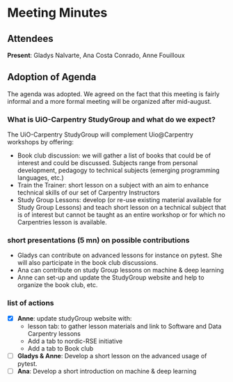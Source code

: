 # Meeting Minutes #

## Attendees ##
**Present**: Gladys Nalvarte, Ana Costa Conrado, Anne Fouilloux

## Adoption of Agenda ##

The agenda was adopted. We agreed on the fact that this meeting is fairly informal 
and a more formal meeting will be organized after mid-august.

### What is UiO-Carpentry StudyGroup and what do we expect? ###

The UiO-Carpentry StudyGroup will complement Uio@Carpentry workshops by offering:

- Book club discussion: we will gather a list of books that could be of interest and could be discussed. Subjects range from personal development, pedagogy to technical subjects (emerging programming languages, etc.)
- Train the Trainer: short lesson on a subject with an aim to enhance technical skills of our set of Carpentry Instructors
- Study Group Lessons: develop (or re-use existing material available for Study Group  Lessons) and teach short lesson on a technical subject that is of interest but cannot be taught as an entire workshop or for which no Carpentries lesson is available.

### short presentations (5 mn) on possible contributions ###

- Gladys can contribute on advanced lessons for instance on pytest. She will also participate in the book club discussions.
- Ana can contribute on study Group lessons on machine & deep learning
- Anne can set-up and update the StudyGroup website and help to organize the book club, etc.

### list of actions ###

- [x] **Anne**: update studyGroup website with:
    * lesson tab: to gather lesson materials and link to Software and Data Carpentry  lessons
    * Add a tab to nordic-RSE initiative
    * Add a tab to Book club
- [ ] **Gladys & Anne**: Develop a short lesson on the advanced usage of pytest.
- [ ] **Ana**: Develop a short introduction on machine & deep learning

